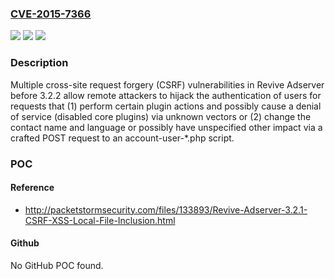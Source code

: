 ### [CVE-2015-7366](https://cve.mitre.org/cgi-bin/cvename.cgi?name=CVE-2015-7366)
![](https://img.shields.io/static/v1?label=Product&message=n%2Fa&color=blue)
![](https://img.shields.io/static/v1?label=Version&message=n%2Fa&color=blue)
![](https://img.shields.io/static/v1?label=Vulnerability&message=n%2Fa&color=brighgreen)

### Description

Multiple cross-site request forgery (CSRF) vulnerabilities in Revive Adserver before 3.2.2 allow remote attackers to hijack the authentication of users for requests that (1) perform certain plugin actions and possibly cause a denial of service (disabled core plugins) via unknown vectors or (2) change the contact name and language or possibly have unspecified other impact via a crafted POST request to an account-user-*.php script.

### POC

#### Reference
- http://packetstormsecurity.com/files/133893/Revive-Adserver-3.2.1-CSRF-XSS-Local-File-Inclusion.html

#### Github
No GitHub POC found.

